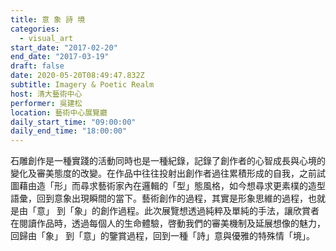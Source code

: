 ```yaml
---
title: 意 象 詩 境
categories:
  - visual_art
start_date: "2017-02-20"
end_date: "2017-03-19"
draft: false
date: 2020-05-20T08:49:47.832Z
subtitle: Imagery & Poetic Realm
host: 清大藝術中心
performer: 吳建松
location: 藝術中心展覽廳
daily_start_time: "09:00:00"
daily_end_time: "18:00:00"
---
```


石雕創作是一種實踐的活動同時也是一種紀錄，記錄了創作者的心智成長與心境的變化及審美態度的改變。在作品中往往投射出創作者過往累積形成的自我，之前試圖藉由造「形」而尋求藝術家內在邏輯的「型」態風格，如今想尋求更素樸的造型語彙，回到意象出現瞬間的當下。藝術創作的過程，其實是形象思維的過程，也就是由「意」 到「象」的創作過程。此次展覽想透過純粹及單純的手法，讓欣賞者在閱讀作品時，透過每個人的生命體驗，啓動我們的審美機制及延展想像的魅力，回歸由「象」 到「意」的鑒賞過程，回到一種「詩」意與優雅的特殊情「境」。